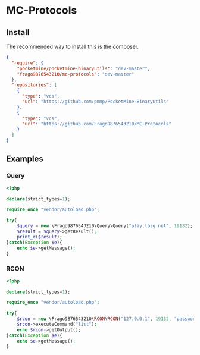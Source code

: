 # MC-Protocols


## Install
The recommended way to install this is the composer.
```json
{
  "require": {
	"pocketmine/pocketmine-binaryutils": "dev-master",
	"frago9876543210/mc-protocols": "dev-master"
  },
  "repositories": [
	{
	  "type": "vcs",
	  "url": "https://github.com/pmmp/PocketMine-BinaryUtils"
	},
	{
	  "type": "vcs",
	  "url": "https://github.com/Frago9876543210/MC-Protocols"
	}
  ]
}
```

## Examples

### Query
```php
<?php

declare(strict_types=1);

require_once "vendor/autoload.php";

try{
	$query = new \Frago9876543210\Query\Query("play.lbsg.net", 19132);
	$result = $query->getResult();
	print_r($result);
}catch(Exception $e){
	echo $e->getMessage();
}
```

### RCON
```php
<?php

declare(strict_types=1);

require_once "vendor/autoload.php";

try{
	$rcon = new \Frago9876543210\RCON\RCON("127.0.0.1", 19132, "password");
	$rcon->executeCommand("list");
	echo $rcon->getOutput();
}catch(Exception $e){
	echo $e->getMessage();
}
```